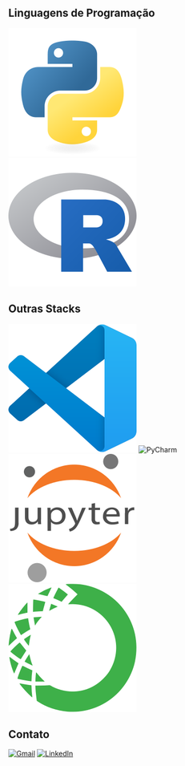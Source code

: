 ## Linguagens de Programação
![Python](https://raw.githubusercontent.com/devicons/devicon/master/icons/python/python-original.svg)
![R](https://github.com/devicons/devicon/blob/master/icons/r/r-original.svg)

## Outras Stacks
![VS Code](https://github.com/devicons/devicon/blob/master/icons/vscode/vscode-original.svg)
![PyCharm](https://img.shields.io/badge/PyCharm-000000?style=for-the-badge&logo=pycharm&logoColor=white)
![Jupyter](https://github.com/devicons/devicon/blob/master/icons/jupyter/jupyter-original-wordmark.svg)
![Conda](https://github.com/devicons/devicon/blob/master/icons/anaconda/anaconda-original.svg)

## Contato
[![Gmail](https://img.shields.io/badge/Gmail-D14836?style=for-the-badge&logo=gmail&logoColor=white)](mailto:valkiriaandrade2@gmail.com)
[![LinkedIn](https://img.shields.io/badge/LinkedIn-0077B5?style=for-the-badge&logo=linkedin&logoColor=white)](https://www.linkedin.com/in/valkiriaandrade/)
